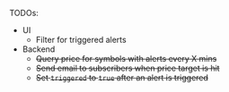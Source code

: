 TODOs:
 - UI
    - Filter for triggered alerts
 - Backend
    - ~~Query price for symbols with alerts every X mins~~
    - ~~Send email to subscribers when price target is hit~~
    - ~~Set `triggered` to `true` after an alert is triggered~~